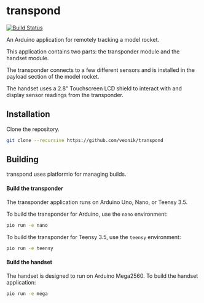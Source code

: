 transpond
=========

[![Build Status](https://travis-ci.org/veonik/transpond.svg?branch=master)](https://travis-ci.org/veonik/transpond)

An Arduino application for remotely tracking a model rocket.

This application contains two parts: the transponder module and the handset module.

The transponder connects to a few different sensors and is installed in the payload section of the model rocket.

The handset uses a 2.8" Touchscreen LCD shield to interact with and display sensor readings from the transponder.


Installation
------------

Clone the repository.

```bash
git clone --recursive https://github.com/veonik/transpond
```


Building
--------

transpond uses platformio for managing builds.


#### Build the transponder

The transponder application runs on Arduino Uno, Nano, or Teensy 3.5.

To build the transponder for Arduino, use the `nano` environment:

```bash
pio run -e nano
```

To build the transponder for Teensy 3.5, use the `teensy` environment:

```bash
pio run -e teensy
```


#### Build the handset

The handset is designed to run on Arduino Mega2560. To build the handset application:

```bash
pio run -e mega
```